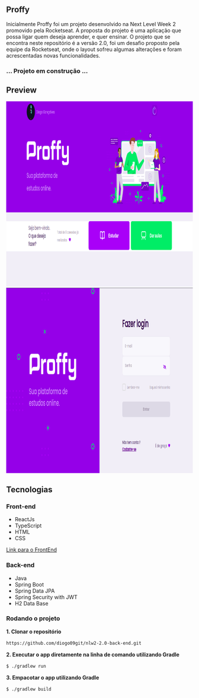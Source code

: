 ## Proffy
Inicialmente Proffy foi um projeto desenvolvido na Next Level Week 2 promovido pela Rocketseat. A proposta do projeto é uma aplicação que possa ligar quem deseja aprender, e quer ensinar.
O projeto que se encontra neste repositório é a versão 2.0, foi um desafio proposto pela equipe da Rocketseat, onde o layout sofreu algumas alterações e foram acrescentadas novas funcionalidades.

### ... Projeto em construção ...

## Preview

<img src="/src/main/resources/static/github/home.png" width="900" height="500"/>
<img src="/src/main/resources/static/github/login.png" width="900" height="500"/>

## Tecnologias

### Front-end
- ReactJs
- TypeScript
- HTML
- CSS

[Link para o FrontEnd](https://github.com/diogo09git/nlw2-2.0-front-end)

### Back-end
- Java
- Spring Boot
- Spring Data JPA
- Spring Security with JWT
- H2 Data Base

### Rodando o projeto

**1. Clonar o repositório**
```bash
https://github.com/diogo09git/nlw2-2.0-back-end.git
```
**2. Executar o app diretamente na linha de comando utilizando Gradle**
```bash
$ ./gradlew run
```

**3. Empacotar o app utilizando Gradle**
```bash
$ ./gradlew build
```

